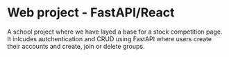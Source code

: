 # Web project - FastAPI/React

A school project where we have layed a base for a stock competition page. 
It inlcudes autchentication and CRUD using FastAPI where users create their accounts and create, join or delete groups. 

